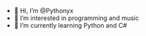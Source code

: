 - 👋 Hi, I’m @Pythonyx
- 👀 I’m interested in programming and music
- 🌱 I’m currently learning Python and C#


<!---
Pythonyx/Pythonyx is a ✨ special ✨ repository because its `README.md` (this file) appears on your GitHub profile.
You can click the Preview link to take a look at your changes.
--->
